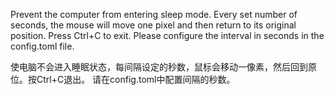 Prevent the computer from entering sleep mode. Every set number of seconds, the mouse will move one pixel and then return to its original position. Press Ctrl+C to exit. Please configure the interval in seconds in the config.toml file.


使电脑不会进入睡眠状态，每间隔设定的秒数，鼠标会移动一像素，然后回到原位。按Ctrl+C退出。
请在config.toml中配置间隔的秒数。